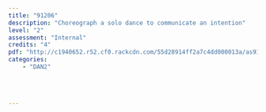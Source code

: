 ```yaml
---
title: "91206"
description: "Choreograph a solo dance to communicate an intention"
level: "2"
assessment: "Internal"
credits: "4"
pdf: "http://c1940652.r52.cf0.rackcdn.com/55d28914ff2a7c4dd000013a/as91206.pdf"
categories:
    - "DAN2"
    
    
    
    
---
```

